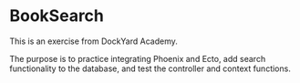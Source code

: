 # BookSearch

This is an exercise from DockYard Academy.

The purpose is to practice integrating Phoenix and Ecto, add search functionality to the database, and test the controller and context functions.
